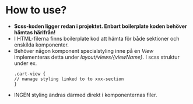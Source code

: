 # How to use?

- **Scss-koden ligger redan i projektet. Enbart boilerplate koden behöver hämtas härifrån!**
- I HTML-filerna finns boilerplate kod att hämta för både sektioner och enskilda komponenter.
- Behöver någon komponent specialstyling inne på en _View_ implementeras detta under _layout/views/{viewName}_. I scss struktur under ex.
  ```
  .cart-view {
  // manage styling linked to to xxx-section
  }
  ```
- INGEN styling ändras därmed direkt i komponenternas filer.
